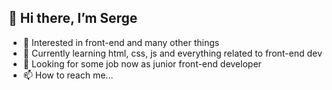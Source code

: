 ## 👋 Hi there, I’m Serge
- 💞️ Interested in front-end and many other things
- 🌱 Currently learning html, css, js and everything related to front-end dev
- 👀 Looking for some job now as junior front-end developer
- 📫 How to reach me...

<!---
sergegithub22/sergegithub22 is a ✨ special ✨ repository because its `README.md` (this file) appears on your GitHub profile.
You can click the Preview link to take a look at your changes.
--->
